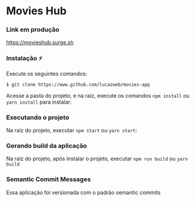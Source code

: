 # Movies Hub

### Link em produção

https://movieshub.surge.sh

### Instalação ⚡️

Execute os seguintes comandos:

```
$ git clone https://www.github.com/lucazweb/movies-app
```

Acesse a pasta do projeto, e na raiz, execute os comandos `npm install` ou `yarn install` para instalar:

### Executando o projeto

Na raiz do projeto, executar `npm start` ou `yarn start`:

### Gerando build da aplicação

Na raiz do projeto, após instalar o projeto, executar `npm run build` ou `yarn build`

### Semantic Commit Messages

Essa aplicação foi versionada com o padrão semantic commits
